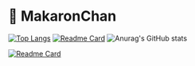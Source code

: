 # 💛 MakaronChan

[![Top Langs](https://github-readme-stats.vercel.app/api/top-langs/?username=MakaronChan&langs_count=8)](https://github.com/anuraghazra/github-readme-stats)
[![Readme Card](https://github-readme-stats.vercel.app/api/pin/?username=MakaronChan&repo=TempDeleter)](https://github.com/anuraghazra/github-readme-stats&title_color=fff&icon_color=f9f9f9&text_color=9f9f9f&bg_color=151515)
![Anurag's GitHub stats](https://github-readme-stats.vercel.app/api?username=MakaronChan&show_icons=true&theme=dracula&bg_color=30,e96443,904e95&title_color=fff&text_color=fff)

[![Readme Card](https://github-readme-stats.vercel.app/api/pin/?username=MakaronChan&repo=TempDeleter)](https://github.com/anuraghazra/github-readme-stats&bg_color=30,e96443,904e95&title_color=fff&text_color=fff)
